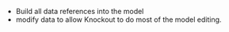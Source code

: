 * Build all data references into the model
* modify data to allow Knockout to do most of the model editing.
